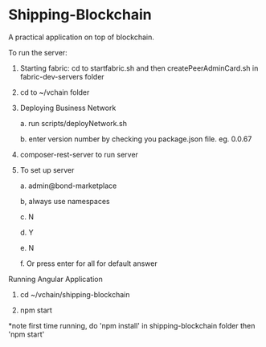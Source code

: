 # Shipping-Blockchain

A practical application on top of blockchain.

To run the server:

1. Starting fabric: cd to startfabric.sh and then createPeerAdminCard.sh in fabric-dev-servers folder

2.  cd to ~/vchain folder

3. Deploying Business Network
	
	a. run scripts/deployNetwork.sh

    b. enter version number by checking you package.json file. eg. 0.0.67

4. composer-rest-server to run server

5.  To set up server
 
    a. admin@bond-marketplace

    b, always use namespaces

    c. N

    d. Y

    e. N

    f. Or press enter for all for default answer


Running Angular Application

1. cd ~/vchain/shipping-blockchain

2. npm start

*note first time running, do 'npm install' in shipping-blockchain folder then 'npm start'
